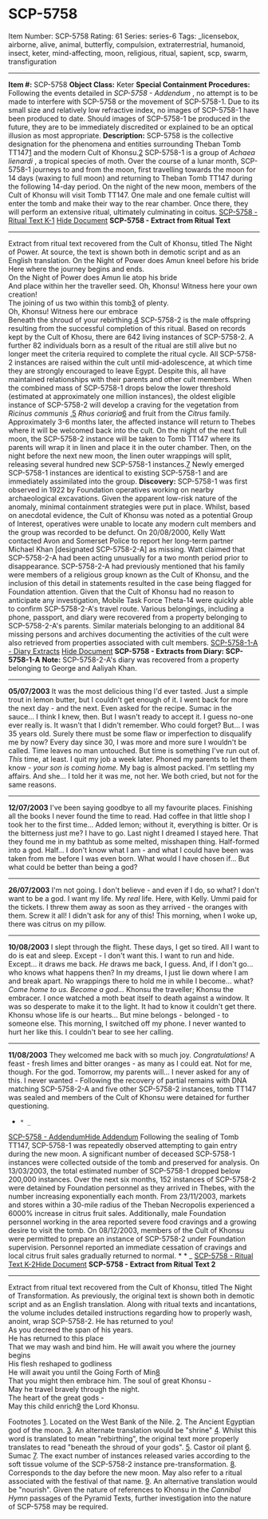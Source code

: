 # SCP-5758
Item Number: SCP-5758
Rating: 61
Series: series-6
Tags: _licensebox, airborne, alive, animal, butterfly, compulsion, extraterrestrial, humanoid, insect, keter, mind-affecting, moon, religious, ritual, sapient, scp, swarm, transfiguration

---

**Item #:** SCP-5758
**Object Class:** Keter
**Special Containment Procedures:** Following the events detailed in _SCP-5758 - Addendum_ , no attempt is to be made to interfere with SCP-5758 or the movement of SCP-5758-1.
Due to its small size and relatively low refractive index, no images of SCP-5758-1 have been produced to date. Should images of SCP-5758-1 be produced in the future, they are to be immediately discredited or explained to be an optical illusion as most appropriate.
**Description:** SCP-5758 is the collective designation for the phenomena and entities surrounding Theban Tomb TT147[1](javascript:;) and the modern Cult of Khonsu.[2](javascript:;)
SCP-5758-1 is a group of _Achaea lienardi_ , a tropical species of moth. Over the course of a lunar month, SCP-5758-1 journeys to and from the moon, first travelling towards the moon for 14 days (waxing to full moon) and returning to Theban Tomb TT147 during the following 14-day period.
On the night of the new moon, members of the Cult of Khonsu will visit Tomb TT147. One male and one female cultist will enter the tomb and make their way to the rear chamber. Once there, they will perform an extensive ritual, ultimately culminating in coitus.
[SCP-5758 - Ritual Text K-1](javascript:;)
[Hide Document](javascript:;)
**SCP-5758 - Extract from Ritual Text**
* * *
Extract from ritual text recovered from the Cult of Khonsu, titled The Night of Power. At source, the text is shown both in demotic script and as an English translation.
On the Night of Power does Amun kneel before his bride  
Here where the journey begins and ends.  
On the Night of Power does Amun lie atop his bride  
And place within her the traveller seed.
Oh, Khonsu! Witness here your own creation!  
The joining of us two within this tomb[3](javascript:;) of plenty.  
Oh, Khonsu! Witness here our embrace  
Beneath the shroud of your rebirthing.[4](javascript:;)
SCP-5758-2 is the male offspring resulting from the successful completion of this ritual. Based on records kept by the Cult of Khosu, there are 642 living instances of SCP-5758-2. A further 82 individuals born as a result of the ritual are still alive but no longer meet the criteria required to complete the ritual cycle. All SCP-5758-2 instances are raised within the cult until mid-adolescence, at which time they are strongly encouraged to leave Egypt. Despite this, all have maintained relationships with their parents and other cult members.
When the combined mass of SCP-5758-1 drops below the lower threshold (estimated at approximately one million instances), the oldest eligible instance of SCP-5758-2 will develop a craving for the vegetation from _Ricinus communis_ ,[5](javascript:;) _Rhus coriaria_[6](javascript:;) and fruit from the _Citrus_ family. Approximately 3-6 months later, the affected instance will return to Thebes where it will be welcomed back into the cult.
On the night of the next full moon, the SCP-5758-2 instance will be taken to Tomb TT147 where its parents will wrap it in linen and place it in the outer chamber. Then, on the night before the next new moon, the linen outer wrappings will split, releasing several hundred new SCP-5758-1 instances.[7](javascript:;) Newly emerged SCP-5758-1 instances are identical to existing SCP-5758-1 and are immediately assimilated into the group.
**Discovery:** SCP-5758-1 was first observed in 1922 by Foundation operatives working on nearby archaeological excavations. Given the apparent low-risk nature of the anomaly, minimal containment strategies were put in place. Whilst, based on anecdotal evidence, the Cult of Khonsu was noted as a potential Group of Interest, operatives were unable to locate any modern cult members and the group was recorded to be defunct.
On 20/08/2000, Kelly Watt contacted Avon and Somerset Police to report her long-term partner Michael Khan [designated SCP-5758-2-A] as missing. Watt claimed that SCP-5758-2-A had been acting unusually for a two month period prior to disappearance. SCP-5758-2-A had previously mentioned that his family were members of a religious group known as the Cult of Khonsu, and the inclusion of this detail in statements resulted in the case being flagged for Foundation attention.
Given that the Cult of Khonsu had no reason to anticipate any investigation, Mobile Task Force Theta-14 were quickly able to confirm SCP-5758-2-A's travel route. Various belongings, including a phone, passport, and diary were recovered from a property belonging to SCP-5758-2-A's parents. Similar materials belonging to an additional 84 missing persons and archives documenting the activities of the cult were also retrieved from properties associated with cult members.
[SCP-5758-1-A - Diary Extracts](javascript:;)
[Hide Document](javascript:;)
**SCP-5758 - Extracts from Diary: SCP-5758-1-A**
**Note:** SCP-5758-2-A's diary was recovered from a property belonging to George and Aaliyah Khan.
* * *
**05/07/2003**
It was the most delicious thing I'd ever tasted. Just a simple trout in lemon butter, but I couldn't get enough of it. I went back for more the next day - and the next. Even asked for the recipe.
Sumac in the sauce…
I think I knew, then. But I wasn't ready to accept it. I guess no-one ever really is.
It wasn't that I didn't remember. Who could forget? But… I was 35 years old. Surely there must be some flaw or imperfection to disqualify me by now? Every day since 30, I was more and more sure I wouldn't be called. Time leaves no man untouched.
But time is something I've run out of. _This_ time, at least.
I quit my job a week later. Phoned my parents to let them know - _your son is coming home._
My bag is almost packed. I'm settling my affairs. And she…
I told her it was me, not her. We both cried, but not for the same reasons.
* * *
**12/07/2003**
I've been saying goodbye to all my favourite places. Finishing all the books I never found the time to read. Had coffee in that little shop I took her to the first time… Added lemon; without it, everything is bitter. Or is the bitterness just me?
I have to go.
Last night I dreamed I stayed here. That they found me in my bathtub as some melted, misshapen thing. Half-formed into a god. Half… I don't know what I am - and what I could have been was taken from me before I was even born. What would I have chosen if…
But what could be better than being a god?
* * *
**26/07/2003**
I'm not going.
I don't believe - and even if I do, so what? I don't want to be a god. I want my life. My _real_ life. Here, with Kelly.
Ummi paid for the tickets. I threw them away as soon as they arrived - the oranges with them. Screw it all! I didn't ask for any of this!
This morning, when I woke up, there was citrus on my pillow.
* * *
**10/08/2003**
I slept through the flight. These days, I get so tired. All I want to do is eat and sleep. Except -
I don't want this. I want to run and hide. Except… it draws me back. _He_ draws me back, I guess. And, if I don't go… who knows what happens then? In my dreams, I just lie down where I am and break apart. No wrappings there to hold me in while I become… what?
_Come home to us. Become a god…_
Khonsu the traveller; Khonsu the embracer.
I once watched a moth beat itself to death against a window. It was so desperate to make it to the light. It had to know it couldn't get there.
Khonsu whose life is our hearts…
But mine belongs - belonged - to someone else.
This morning, I switched off my phone. I never wanted to hurt her like this. I couldn't bear to see her calling.
* * *
**11/08/2003**
They welcomed me back with so much joy. _Congratulations!_ A feast - fresh limes and bitter oranges - as many as I could eat.
Not for me, though. For the god.
Tomorrow, my parents will…
I never asked for any of this. I never wanted -
Following the recovery of partial remains with DNA matching SCP-5758-2-A and five other SCP-5758-2 instances, tomb TT147 was sealed and members of the Cult of Khonsu were detained for further questioning.
  *     * _
[SCP-5758 - Addendum](javascript:;)[Hide Addendum](javascript:;)
Following the sealing of Tomb TT147, SCP-5758-1 was repeatedly observed attempting to gain entry during the new moon. A significant number of deceased SCP-5758-1 instances were collected outside of the tomb and preserved for analysis.
On 13/03/2003, the total estimated number of SCP-5758-1 dropped below 200,000 instances. Over the next six months, 152 instances of SCP-5758-2 were detained by Foundation personnel as they arrived in Thebes, with the number increasing exponentially each month.
From 23/11/2003, markets and stores within a 30-mile radius of the Theban Necropolis experienced a 6000% increase in citrus fruit sales. Additionally, male Foundation personnel working in the area reported severe food cravings and a growing desire to visit the tomb.
On 08/12/2003, members of the Cult of Khonsu were permitted to prepare an instance of SCP-5758-2 under Foundation supervision. Personnel reported an immediate cessation of cravings and local citrus fruit sales gradually returned to normal.
    *       * _
[SCP-5758 - Ritual Text K-2](javascript:;)[Hide Document](javascript:;)
**SCP-5758 - Extract from Ritual Text 2**
* * *
Extract from ritual text recovered from the Cult of Khonsu, titled The Night of Transformation. As previously, the original text is shown both in demotic script and as an English translation.
Along with ritual texts and incantations, the volume includes detailed instructions regarding how to properly wash, anoint, wrap SCP-5758-2.
He has returned to you!  
As you decreed the span of his years.  
He has returned to this place  
That we may wash and bind him.
He will await you where the journey begins  
His flesh reshaped to godliness  
He will await you until the Going Forth of Min[8](javascript:;)  
That you might then embrace him.
The soul of great Khonsu -  
May he travel bravely through the night.  
The heart of the great gods -  
May this child enrich[9](javascript:;) the Lord Khonsu.

Footnotes
[1](javascript:;). Located on the West Bank of the Nile.
[2](javascript:;). The Ancient Egyptian god of the moon.
[3](javascript:;). An alternate translation would be "shrine"
[4](javascript:;). Whilst this word is translated to mean "rebirthing", the original text more properly translates to read "beneath the shroud of your gods".
[5](javascript:;). Castor oil plant
[6](javascript:;). Sumac
[7](javascript:;). The exact number of instances released varies according to the soft tissue volume of the SCP-5758-2 instance pre-transformation.
[8](javascript:;). Corresponds to the day before the new moon. May also refer to a ritual associated with the festival of that name.
[9](javascript:;). An alternative translation would be "nourish". Given the nature of references to Khonsu in the _Cannibal Hymn_ passages of the Pyramid Texts, further investigation into the nature of SCP-5758 may be required.